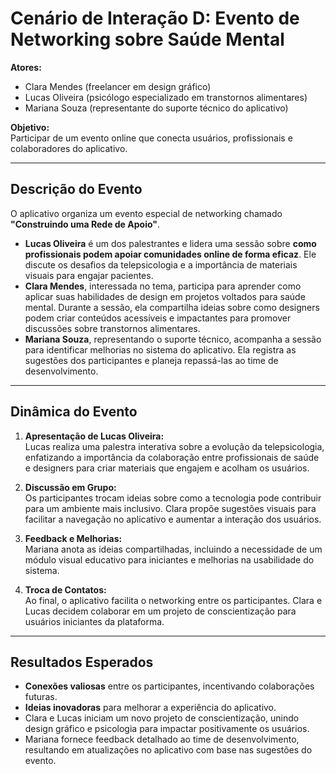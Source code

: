 
# Cenário de Interação D: Evento de Networking sobre Saúde Mental

**Atores:**  
- Clara Mendes (freelancer em design gráfico)  
- Lucas Oliveira (psicólogo especializado em transtornos alimentares)  
- Mariana Souza (representante do suporte técnico do aplicativo)  

**Objetivo:**  
Participar de um evento online que conecta usuários, profissionais e colaboradores do aplicativo.

---

## **Descrição do Evento**  
O aplicativo organiza um evento especial de networking chamado **"Construindo uma Rede de Apoio"**.  

- **Lucas Oliveira** é um dos palestrantes e lidera uma sessão sobre **como profissionais podem apoiar comunidades online de forma eficaz**. Ele discute os desafios da telepsicologia e a importância de materiais visuais para engajar pacientes.  
- **Clara Mendes**, interessada no tema, participa para aprender como aplicar suas habilidades de design em projetos voltados para saúde mental. Durante a sessão, ela compartilha ideias sobre como designers podem criar conteúdos acessíveis e impactantes para promover discussões sobre transtornos alimentares.  
- **Mariana Souza**, representando o suporte técnico, acompanha a sessão para identificar melhorias no sistema do aplicativo. Ela registra as sugestões dos participantes e planeja repassá-las ao time de desenvolvimento.

---

## **Dinâmica do Evento**  
1. **Apresentação de Lucas Oliveira:**  
   Lucas realiza uma palestra interativa sobre a evolução da telepsicologia, enfatizando a importância da colaboração entre profissionais de saúde e designers para criar materiais que engajem e acolham os usuários.  

2. **Discussão em Grupo:**  
   Os participantes trocam ideias sobre como a tecnologia pode contribuir para um ambiente mais inclusivo. Clara propõe sugestões visuais para facilitar a navegação no aplicativo e aumentar a interação dos usuários.  

3. **Feedback e Melhorias:**  
   Mariana anota as ideias compartilhadas, incluindo a necessidade de um módulo visual educativo para iniciantes e melhorias na usabilidade do sistema.  

4. **Troca de Contatos:**  
   Ao final, o aplicativo facilita o networking entre os participantes. Clara e Lucas decidem colaborar em um projeto de conscientização para usuários iniciantes da plataforma.

---

## **Resultados Esperados**  
- **Conexões valiosas** entre os participantes, incentivando colaborações futuras.  
- **Ideias inovadoras** para melhorar a experiência do aplicativo.  
- Clara e Lucas iniciam um novo projeto de conscientização, unindo design gráfico e psicologia para impactar positivamente os usuários.  
- Mariana fornece feedback detalhado ao time de desenvolvimento, resultando em atualizações no aplicativo com base nas sugestões do evento.
